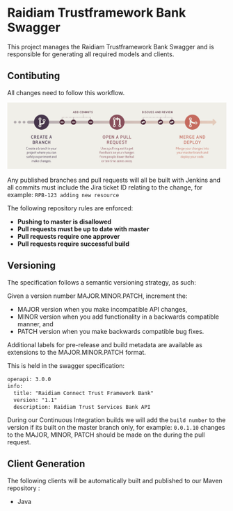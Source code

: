 # Raidiam Trustframework Bank Swagger

This project manages the Raidiam Trustframework Bank Swagger and is responsible for generating all required models and clients.

## Contibuting

All changes need to follow this workflow.

![](workflow.png)

Any published branches and pull requests will all be built with Jenkins and all commits must include the Jira ticket ID relating to the change, for example: `RPB-123 adding new resource`

The following repository rules are enforced:

- **Pushing to master is disallowed**
- **Pull requests must be up to date with master**
- **Pull requests require one approver**
- **Pull requests require successful build**

## Versioning

The specification follows a semantic versioning strategy, as such:

Given a version number MAJOR.MINOR.PATCH, increment the:

- MAJOR version when you make incompatible API changes,
- MINOR version when you add functionality in a backwards compatible manner, and
- PATCH version when you make backwards compatible bug fixes.

Additional labels for pre-release and build metadata are available as extensions to the MAJOR.MINOR.PATCH format.

This is held in the swagger specification: 
```
openapi: 3.0.0
info:
  title: "Raidiam Connect Trust Framework Bank"
  version: "1.1"
  description: Raidiam Trust Services Bank API
```

During our Continuous Integration builds we will add the `build number` to the version if its built on the master branch only, for example: `0.0.1.10` changes to the MAJOR, MINOR, PATCH should be made on the during the pull request.

## Client Generation

The following clients will be automatically built and published to our Maven repository :

- Java
